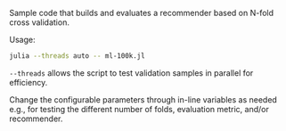 Sample code that builds and evaluates a recommender based on N-fold cross validation.

Usage:

```sh
julia --threads auto -- ml-100k.jl
```

`--threads` allows the script to test validation samples in parallel for efficiency.

Change the configurable parameters through in-line variables as needed e.g., for testing the different number of folds, evaluation metric, and/or recommender.
